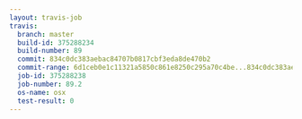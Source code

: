 ```yaml
---
layout: travis-job
travis:
  branch: master
  build-id: 375288234
  build-number: 89
  commit: 834c0dc383aebac84707b0817cbf3eda8de470b2
  commit-range: 6d1ceb0e1c11321a5850c861e8250c295a70c4be...834c0dc383aebac84707b0817cbf3eda8de470b2
  job-id: 375288238
  job-number: 89.2
  os-name: osx
  test-result: 0
---
```

